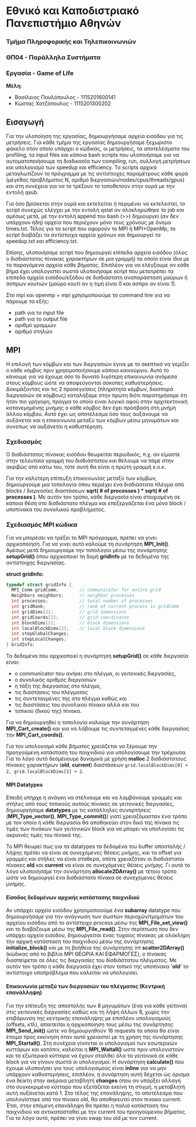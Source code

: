 # Εθνικό και Καποδιστριακό Πανεπιστήμιο Αθηνών
### Τμήμα Πληροφορικής και Τηλεπικοινωνιών
### ΘΠ04 - Παράλληλα Συστήματα
### **Εργασία - Game of Life**

**Μέλη**:
 - Βασίλειος Πουλόπουλος - 1115201600141
 - Κώστας Χατζόπουλος - 1115201300202

## Εισαγωγή

Για την υλοποίηση της εργασίας, δημιουργήσαμε αρχεία εισόδου για τις μετρήσεις. Για κάθε τμήμα της εργασίας δημιουργήσαμε ξεχωριστο φάκελο στον οποίο υπάρχει ο κώδικας, οι μετρήσεις, τα αποτελέσματα του profiling, τα input files και κάποια bash scripts που υλοποιήσαμε για να αυτοματοποιήσουμε τη διαδικασία των compiling, run, συλλογή μετρήσεων και υπολογισμό των speedup και efficiency. Τα scripts αρχικά μεταγλωτίζουν το πρόγραμμα με τις αντίστοιχες παραμέτρους κάθε φορά (μέγεθος προβλήματος Ν, αριθμό διεργασιών/nodes/cpus/threads/gpus) και στη συνέχεια για να το τρέξουν το τοποθετούν στην ουρά με την εντολή qsub.

Για όσο βρίσκεται στην ουρά και εκτελείται ή περιμένει να εκτελεστεί, το script συνεχώς ελέγχει με την εντολή qstat αν ολοκληρώθηκε το job και αμέσως μετά, με την εντολή append του bash (>>) δημιουργεί (αν δεν υπάρχουν ήδη) αρχεία που περιέχουν μόνο τους χρόνους με όνομα times.txt. Τέλος για τα script που αφορούν το MPI ή MPI+OpenMp, το script διαβάζει τα αντίστοιχα αρχεία χρόνων και δημιουργεί τα speedup.txt και efficiency.txt.

Επίσης, υλοποιήσαμε script που δημιουργεί επίπεδα αρχεία εισόδου (όλος ο δισδιάστατος πίνακας χαρακτήρων σε μια γραμμή) τα οποία είναι ίδια με τα παραγόμενα αρχεία κάθε βήματος. Επιπλέον για να ελέγξουμε αν κάθε βήμα έχει υπολογιστεί σωστά υλοποιήσαμε script που μετατρέπει τα επιπεδα αρχεία εισόδου/εξόδου σε δισδιάστατη αναπαράσταση μαύρων ή άσπρων κουτιών (μαύρο κουτί αν η τιμή είναι 0 και άσπρο αν είναι 1).

Στο mpi και openmp + mpi χρησιμοποιούμε το command line για να πάρουμε τα εξής:
-   path για το input file
-   path για το output file
-   αριθμό γραμμών
-   αριθμό στηλών

## MPI

Η επιλογή των κόμβων και των διεργασιών έγινε με το σκεπτικό να γεμίζει ο κάθε κόμβος πριν χρησιμοποιήσουμε κάποιο καινούργιο. Αυτό το κάνουμε για να έχουμε όσο το δυνατό λιγότερη επικοινωνία ανάμεσα στους κόμβους ώστε να αποφεύγονται άσκοπες καθυστερήσεις. Δοκιμάζοντας και τις 2 προσεγγίσεις (πληρότητα κόμβων, διασπορά διεργασιών σε κόμβους) καταλήξαμε στην πρώτη διότι παρατηρήσαμε ότι ήταν πιο γρήγορη, πράγμα το οποίο είναι λογικό αφού στην αρχιτεκτονική κατανεμημένης μνήμης ο κάθε κόμβος δεν έχει πρόσβαση στη μνήμη άλλου κόμβου. Αυτό έχει ως αποτέλεσμα όσο τους αυξάνουμε να αυξάνεται και η επικοινωνία μεταξύ των κόμβων μέσω μηνυμάτων και συνεπως να αυξάνεται η καθυστέρηση.

### Σχεδιασμός

Ο δισδιάστατος πίνακας εισόδου θεωρείται περιοδικός, π.χ. αν είμαστε στην τελευταία γραμμή του δισδιάστατου και θέλουμε να πάμε στην ακριβώς από κάτω του, τότε αυτή θα είναι η πρώτη γραμμή κ.ο.κ.

Για την καλύτερη επίτευξη επικοινωνίας μεταξύ των κόμβων, δημιουργούμε μια τοπολογία όπου περιέχει ένα δισδιάστατο πλέγμα από blocks / διεργασίες διαστάσεων **sqrt( # of processes ) * sqrt( # of processes )**. Με αυτόν τον τρόπο, κάθε διεργασία είναι στοιχισμένη σε κάποια θέση στο δισδιάστατο πλέγμα και επεξεργάζεται ένα μόνο block / υποπίνακα του συνολικού προβλήματος.

### Σχεδιασμός MPI κώδικα
Για να μπορέσει να τρέξει το MPI πρόγραμμα, πρέπει να γίνει αρχικοποίηση. Για να γινει αυτό καλούμε τη συνάρτηση **MPI_Init()**. Αμέσως μετά δημιουργούμε την τοπολογία μέσω της συνάρτησης **setupGrid()** όπου αρχικοποιεί τη δομή **gridInfo** με τα δεδομένα της αντίστοιχης διεργασίας.

**struct gridInfo:**
```c
typedef struct gridInfo {  
  MPI_Comm gridComm;		// communicator for entire grid  
  Neighbors neighbors;		// neighbor processes  
  int processes;			// total number of processes  
  int gridRank;				// rank of current process in gridComm  
  int gridDims[2];			// grid dimensions  
  int gridCoords[2];		// grid coordinates  
  int blockDims[2]; 		// block dimensions  
  int localBlockDims[2];	// local block dimensions  
  int stepGlobalChanges;  
  int stepLocalChanges;  
} GridInfo;
```
Τα δεδομένα που αρχικοποιεί η συνάρτηση **setupGrid()**  σε κάθε διεργασία είναι:
 - ο communicator που ανήκει στο πλέγμα,   οι γειτονικές διεργασίες,   
 - ο συνολικός αριθμός διεργασιών
 - η τάξη της διεργασίας στο πλέγμα,   
 - τις διαστάσεις του πλέγματος
 - τις συντεταγμένες της στο πλέγμα  καθώς και
 - τις διαστάσεις του συνολικού πίνακα αλλά και του
 - τοπικού (δικού της) πίνακα.

Για να δημιουργηθεί η τοπολογία καλούμε την συνάρτηση **MPI_Cart_create()** και για να λάβουμε τις συντεταγμένες κάθε διεργασίας την **MPI_Cart_coords()**.

Για τον υπολογισμό κάθε βήματος χρειάζεται να ξέρουμε την προηγούμενη κατάσταση του παιχνιδιού για υπολογίσουμε την τρέχουσα. Για το λόγο αυτό δεσμέυουμε δυναμικά με χρήση **malloc** 2 δισδιάστατους πίνακες χαρακτήρων (**old**, **current**) διαστάσεων `grid.localBlockDims[0] + 2, grid.localBlockDims[1] + 2`. 

#### MPI Datatypes

Επειδή υπήρχε η ανάγκη να στέλνουμε και να λαμβάνουμε γραμμές και στήλες από τους τοπικούς αυτούς πίνακες σε γειτονικές διεργασίες, δημιουργήσαμε **datatypes** με τις κατάλληλες συναρτήσεις (**MPI_Type_vector()**, **MPI_Type_commit()**) γιατί χρειαζόμασταν ένα τρόπο με τον οποίο ή κάθε διεργασία θα αποθηκεύει στον δικό της πίνακα τις τιμές των πινάκων των γειτονικών block για να μπορει να υπολογίσει τις ακριανές τιμές του πίνακά της.

Το MPI θεωρεί πως για τα datatypes τα δεδομένα του buffer αποστολής / λήψης πρέπει να είναι σε συνεχόμενες θέσεις μνήμης, και τα offset για γραμμές και στήλες να είναι σταθερα, οπότε χρειαζόταν οι δισδιάστατοι πίνακες **old** και **current** να είναι σε συνεχόμενες θέσεις μνήμης. Γι αυτό το λόγο υλοποιήσαμε την συνάρτηση **allocate2DArray()** με τέτοιο τρόπο ώστε να δημιουργεί ένα δισδιάστατο πίνακα σε συνεχόμενες θέσεις μνήμης.

#### Είσοδος δεδομένων αρχικής κατάστασης παιχνιδιού

Αν υπάρχει αρχείο εισόδου χρησιμοποιούμε ένα **subarray** datatype που δημιουργήσαμε για την ανάγνωση των σωστών περιοχών/τμημάτων του αρχείου εισόδου από το αντίστοιχο process μέσω της **MPI_File_set_view()** και το διαβάζουμε μέσω της **MPI_File_read()**. Στην περίπτωση που δεν υπάρχει αρχείο εισόδου, δημιουργείται ένας τυχαίος πίνακας με ολόκληρη την αρχική κατάσταση του παιχνιδιού μέσω της συνάρτησης **initialize_block()** και με τη βοήθεια της συνάρτησης int **scatter2DArray()** (κώδικας από το βιβλίο MPI ΘΕΩΡΙΑ ΚΑΙ ΕΦΑΡΜΟΓΕΣ), ο πίνακας διασπείρεται σε όλες τις διεργασίες του δίσδιάστατου πλέγματος. Με αυτόν τον τρόπο η κάθε διεργασία έχει στον τοπικό της υποπίνακα '**old**' το αντίστοιχο υποπρόβλημα που καλείται να υπολογίσει.

#### Επικοινωνία μεταξύ των διεργασιών του πλέγματος (Κεντρική επανάλληψη)

Για την επίτευξη της αποστολής των 8 μηνυμάτων (ένα για κάθε γείτονα) στις γειτονικές διεργασίες καθώς και τη λήψη άλλων 8, χωρίς την επιβάρυνση της κεντρικής επανάληψης με επιπλέον υπολογισμούς (offsets, κτλ), απαιτείται η αρχικοποίηση τους μέσω της συνάρτησης **MPI_Send_init()** ώστε να δημιουργηθούν 16 requests τα οποία θα είναι έτοιμα προς εκκίνηση όταν αυτό χρειαστεί με τη χρήση της συνάρτησης **MPI_Startall()**.  Στη συνέχεια γίνονται οι υπολογισμοί των εσωτερικών κυττάρων και κατόπιν, καλείται η **MPI_Waitall()** ωστε πριν υπολογιστούν και τα εξωτερικά κύτταρα να έχουν σταλθεί όλα τα γειτονικά σε κάθε block για να γίνουν σωστά οι υπολογισμοί. Η συνάρτηση **calculate()** που έχουμε υλοποιήσει για τους υπολογισμούς είναι **inline** για να μην υπάρχουν καθυστερήσεις, επιπλέον, η συνάρτηση αυτή δέχεται ώς όρισμα ένα δείκτη στην ακέραια μεταβλητή **changes** όπου αν υπάρξει αλλαγή στο συγκεκριμένο κύτταρο που εξετάζεται εκείνη τη στιγμή, η μεταβλητή αυτή αυξάνεται κατά 1. Στο τέλος της επανάληψης, το αποτέλεσμα που υπολογίστηκε από τον πίνακα old, θα αποθηκευτεί στον πινακα current. Έτσι, στην επόμενη επανάληψη θα πρέπει η παλιά κατάσταση του παιχνιδιού να αντικατασταθεί με την current του προηγούμενου βήματος. Για το λόγο αυτό, πρέπει να γίνει swap του old με τον current.

